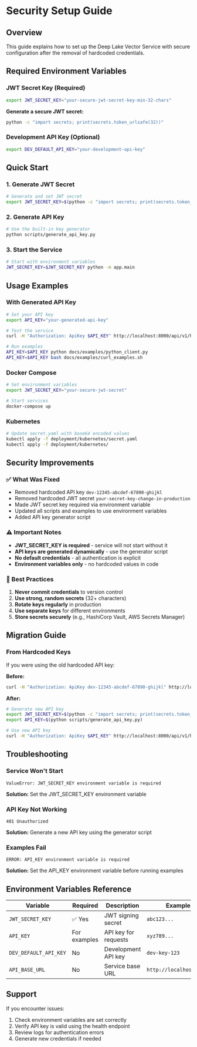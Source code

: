 # Security Setup Guide

## Overview

This guide explains how to set up the Deep Lake Vector Service with secure configuration after the removal of hardcoded credentials.

## Required Environment Variables

### JWT Secret Key (Required)
```bash
export JWT_SECRET_KEY="your-secure-jwt-secret-key-min-32-chars"
```

**Generate a secure JWT secret:**
```bash
python -c "import secrets; print(secrets.token_urlsafe(32))"
```

### Development API Key (Optional)
```bash
export DEV_DEFAULT_API_KEY="your-development-api-key"
```

## Quick Start

### 1. Generate JWT Secret
```bash
# Generate and set JWT secret
export JWT_SECRET_KEY=$(python -c "import secrets; print(secrets.token_urlsafe(32))")
```

### 2. Generate API Key
```bash
# Use the built-in key generator
python scripts/generate_api_key.py
```

### 3. Start the Service
```bash
# Start with environment variables
JWT_SECRET_KEY=$JWT_SECRET_KEY python -m app.main
```

## Usage Examples

### With Generated API Key
```bash
# Set your API key
export API_KEY="your-generated-api-key"

# Test the service
curl -H "Authorization: ApiKey $API_KEY" http://localhost:8000/api/v1/health

# Run examples
API_KEY=$API_KEY python docs/examples/python_client.py
API_KEY=$API_KEY bash docs/examples/curl_examples.sh
```

### Docker Compose
```bash
# Set environment variables
export JWT_SECRET_KEY="your-secure-jwt-secret"

# Start services
docker-compose up
```

### Kubernetes
```bash
# Update secret.yaml with base64 encoded values
kubectl apply -f deployment/kubernetes/secret.yaml
kubectl apply -f deployment/kubernetes/
```

## Security Improvements

### ✅ What Was Fixed
- Removed hardcoded API key `dev-12345-abcdef-67890-ghijkl`
- Removed hardcoded JWT secret `your-secret-key-change-in-production`
- Made JWT secret key required via environment variable
- Updated all scripts and examples to use environment variables
- Added API key generator script

### ⚠️ Important Notes
- **JWT_SECRET_KEY is required** - service will not start without it
- **API keys are generated dynamically** - use the generator script
- **No default credentials** - all authentication is explicit
- **Environment variables only** - no hardcoded values in code

### 🔐 Best Practices
1. **Never commit credentials** to version control
2. **Use strong, random secrets** (32+ characters)
3. **Rotate keys regularly** in production
4. **Use separate keys** for different environments
5. **Store secrets securely** (e.g., HashiCorp Vault, AWS Secrets Manager)

## Migration Guide

### From Hardcoded Keys
If you were using the old hardcoded API key:

**Before:**
```bash
curl -H "Authorization: ApiKey dev-12345-abcdef-67890-ghijkl" http://localhost:8000/api/v1/health
```

**After:**
```bash
# Generate new API key
export JWT_SECRET_KEY=$(python -c "import secrets; print(secrets.token_urlsafe(32))")
export API_KEY=$(python scripts/generate_api_key.py)

# Use new API key
curl -H "Authorization: ApiKey $API_KEY" http://localhost:8000/api/v1/health
```

## Troubleshooting

### Service Won't Start
```
ValueError: JWT_SECRET_KEY environment variable is required
```
**Solution:** Set the JWT_SECRET_KEY environment variable

### API Key Not Working
```
401 Unauthorized
```
**Solution:** Generate a new API key using the generator script

### Examples Fail
```
ERROR: API_KEY environment variable is required
```
**Solution:** Set the API_KEY environment variable before running examples

## Environment Variables Reference

| Variable | Required | Description | Example |
|----------|----------|-------------|---------|
| `JWT_SECRET_KEY` | ✅ Yes | JWT signing secret | `abc123...` |
| `API_KEY` | For examples | API key for requests | `xyz789...` |
| `DEV_DEFAULT_API_KEY` | No | Development API key | `dev-key-123` |
| `API_BASE_URL` | No | Service base URL | `http://localhost:8000` |

## Support

If you encounter issues:
1. Check environment variables are set correctly
2. Verify API key is valid using the health endpoint
3. Review logs for authentication errors
4. Generate new credentials if needed